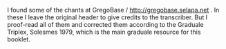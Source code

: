 I found some of the chants at GregoBase / http://gregobase.selapa.net .
In these I leave the original header to give credits to the transcriber.
But I proof-read all of them and corrected them according
to the Graduale Triplex, Solesmes 1979, which is the main graduale resource
for this booklet.
